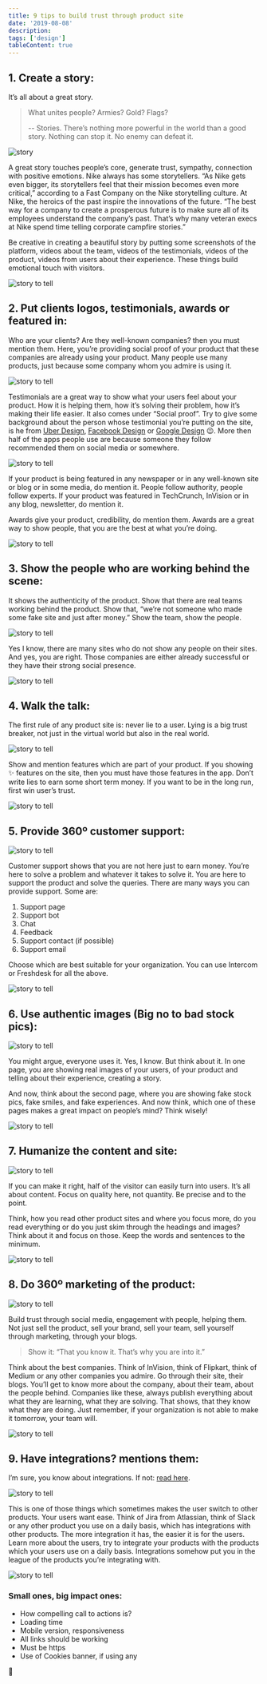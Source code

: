 ```yaml
---
title: 9 tips to build trust through product site
date: '2019-08-08'
description:
tags: ['design']
tableContent: true
---
```


## 1. Create a story:

It’s all about a great story.

> What unites people? Armies? Gold? Flags?
>
> -- Stories. There’s nothing more powerful in the world than a good story. Nothing can stop it. No enemy can defeat it.

![story](./1.png)

A great story touches people’s core, generate trust, sympathy, connection with positive emotions. Nike always has some storytellers. “As Nike gets even bigger, its storytellers feel that their mission becomes even more critical,” according to a Fast Company on the Nike storytelling culture. At Nike, the heroics of the past inspire the innovations of the future. “The best way for a company to create a prosperous future is to make sure all of its employees understand the company’s past. That’s why many veteran execs at Nike spend time telling corporate campfire stories.”

<!-- [card](https://www.fastcompany.com/38979/nike-story-just-tell-it) -->

Be creative in creating a beautiful story by putting some screenshots of the platform, videos about the team, videos of the testimonials, videos of the product, videos from users about their experience. These things build emotional touch with visitors.

![story to tell](./2.png)

## 2. Put clients logos, testimonials, awards or featured in:

Who are your clients? Are they well-known companies? then you must mention them. Here, you’re providing social proof of your product that these companies are already using your product. Many people use many products, just because some company whom you admire is using it.

![story to tell](./3.png)

Testimonials are a great way to show what your users feel about your product. How it is helping them, how it’s solving their problem, how it’s making their life easier. It also comes under “Social proof”. Try to give some background about the person whose testimonial you’re putting on the site, is he from [Uber Design](https://brand.uber.com/), [Facebook Design](https://design.facebook.com/) or [Google Design](https://design.google/) 😉. More then half of the apps people use are because someone they follow recommended them on social media or somewhere.

![story to tell](./4.png)

If your product is being featured in any newspaper or in any well-known site or blog or in some media, do mention it. People follow authority, people follow experts. If your product was featured in TechCrunch, InVision or in any blog, newsletter, do mention it.

Awards give your product, credibility, do mention them. Awards are a great way to show people, that you are the best at what you’re doing.

![story to tell](./5.png)

## 3. Show the people who are working behind the scene:

It shows the authenticity of the product. Show that there are real teams working behind the product. Show that, “we’re not someone who made some fake site and just after money.” Show the team, show the people.

![story to tell](./6.png)

Yes I know, there are many sites who do not show any people on their sites. And yes, you are right. Those companies are either already successful or they have their strong social presence.

![story to tell](./7.png)

## 4. Walk the talk:

The first rule of any product site is: never lie to a user. Lying is a big trust breaker, not just in the virtual world but also in the real world.

![story to tell](./8.png)

Show and mention features which are part of your product. If you showing ✨ features on the site, then you must have those features in the app. Don’t write lies to earn some short term money. If you want to be in the long run, first win user’s trust.

![story to tell](./9.png)

## 5. Provide 360º customer support:

![story to tell](./10.png)

Customer support shows that you are not here just to earn money. You’re here to solve a problem and whatever it takes to solve it. You are here to support the product and solve the queries. There are many ways you can provide support. Some are:

1. Support page
2. Support bot
3. Chat
4. Feedback
5. Support contact (if possible)
6. Support email

Choose which are best suitable for your organization. You can use Intercom or Freshdesk for all the above.

![story to tell](./11.png)

## 6. Use authentic images (Big no to bad stock pics):

![story to tell](./12.png)

You might argue, everyone uses it. Yes, I know. But think about it. In one page, you are showing real images of your users, of your product and telling about their experience, creating a story.

And now, think about the second page, where you are showing fake stock pics, fake smiles, and fake experiences. And now think, which one of these pages makes a great impact on people’s mind? Think wisely!

![story to tell](./13.png)

## 7. Humanize the content and site:

![story to tell](./14.png)

If you can make it right, half of the visitor can easily turn into users. It’s all about content. Focus on quality here, not quantity. Be precise and to the point.

Think, how you read other product sites and where you focus more, do you read everything or do you just skim through the headings and images? Think about it and focus on those. Keep the words and sentences to the minimum.

![story to tell](./15.png)

## 8. Do 360º marketing of the product:

![story to tell](./16.png)

Build trust through social media, engagement with people, helping them. Not just sell the product, sell your brand, sell your team, sell yourself through marketing, through your blogs.

> Show it: “That you know it. That’s why you are into it.”

Think about the best companies. Think of InVision, think of Flipkart, think of Medium or any other companies you admire. Go through their site, their blogs. You’ll get to know more about the company, about their team, about the people behind. Companies like these, always publish everything about what they are learning, what they are solving. That shows, that they know what they are doing. Just remember, if your organization is not able to make it tomorrow, your team will.

![story to tell](./17.png)

## 9. Have integrations? mentions them:

I’m sure, you know about integrations. If not: [read here](https://en.wikipedia.org/wiki/Integrated_software).

![story to tell](./18.png)

This is one of those things which sometimes makes the user switch to other products. Your users want ease. Think of Jira from Atlassian, think of Slack or any other product you use on a daily basis, which has integrations with other products. The more integration it has, the easier it is for the users. Learn more about the users, try to integrate your products with the products which your users use on a daily basis. Integrations somehow put you in the league of the products you’re integrating with.

![story to tell](./19.png)

### Small ones, big impact ones:

- How compelling call to actions is?
- Loading time
- Mobile version, responsiveness
- All links should be working
- Must be https
- Use of Cookies banner, if using any

🙏
